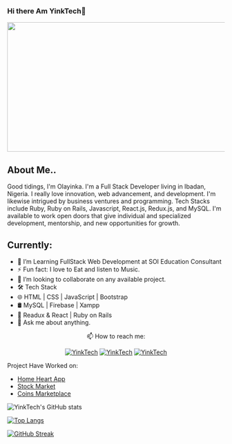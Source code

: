### Hi there Am YinkTech👋

<img width="1100" height="300px" src="https://user-images.githubusercontent.com/65237847/220593885-69f32e3c-6d88-4a43-ae03-cf7009f90ffe.jpg">

## About Me..
<p> Good tidings, I'm Olayinka. I'm a Full Stack Developer living in Ibadan, Nigeria. I really love innovation, web advancement, and development. I'm likewise intrigued by business ventures and programming.
Tech Stacks include Ruby, Ruby on Rails, Javascript, React.js, Redux.js, and MySQL.
I'm available to work open doors that give individual and specialized development, mentorship, and new opportunities for growth.
</p>

## Currently:
<ul>
  <li>🔭 I’m Learning FullStack Web Development at SOI Education Consultant </li>
  <li>⚡ Fun fact: I love to Eat and listen to Music.</li>
  <li> 👯 I’m looking to collaborate on any available project.</li>
  <li>🛠 Tech Stack</li>
  <li> 🌐  HTML | CSS | JavaScript | Bootstrap </li>
  <li>🛢   MySQL | Firebase | Xampp </li>
  <li>🔧   Readux & React | Ruby on Rails </li>
  <li>💬 Ask me about anything.</li>
</ul>

<p  align="center"> 📫 How to reach me:</p>
<p align="center">
  <a href="https://www.twitter.com/yinktech" target="_blank"><img src="https://img.shields.io/badge/Twitter-1DA1F2.svg?&style=for-the-badge&logo=twitter&logoColor=white" alt="YinkTech"></a>
   <a href="https://www.linkedin.com/in/ayeni-olayinka-726181134/" target="_blank"><img src="https://img.shields.io/badge/LinkedIn-%230077B5.svg?&style=for-the-badge&logo=linkedin&logoColor=white" alt="YinkTech"></a>
  <a href="https://www.instagram.com/layinka4dat/" target="_blank"><img src="https://img.shields.io/badge/Instagram-E4405F?style=for-the-badge&logo=instagram&logoColor=white" alt="YinkTech"/></a>
</p>

Project Have Worked on:
- <a href="https://home-heart.netlify.app/"> Home Heart App </a>
- <a href="https://yinktech.github.io/Stock-Market"> Stock Market  </a>
- <a href="https://yinktech.github.io/Coins-Marketplace/"> Coins Marketplace </a>



![YinkTech's GitHub stats](https://github-readme-stats.vercel.app/api?username=YinkTech&show_icons=true&theme=radical)

[![Top Langs](https://github-readme-stats.vercel.app/api/top-langs/?username=YinkTech&layout=compact)](https://github.com/anuraghazra/github-readme-stats)

[![GitHub Streak](https://github-readme-streak-stats.herokuapp.com/?user=YinkTech&theme=dark)](https://git.io/streak-stats)



